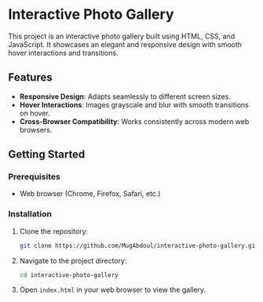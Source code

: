 # Interactive Photo Gallery

This project is an interactive photo gallery built using HTML, CSS, and JavaScript. It showcases an elegant and responsive design with smooth hover interactions and transitions.

## Features

- **Responsive Design**: Adapts seamlessly to different screen sizes.
- **Hover Interactions**: Images grayscale and blur with smooth transitions on hover.
- **Cross-Browser Compatibility**: Works consistently across modern web browsers.

## Getting Started

### Prerequisites

- Web browser (Chrome, Firefox, Safari, etc.)

### Installation

1. Clone the repository:
   ```sh
   git clone https://github.com/MugAbdoul/interactive-photo-gallery.git
2. Navigate to the project directory:
   ```sh
   cd interactive-photo-gallery
4. Open `index.html` in your web browser to view the gallery.
